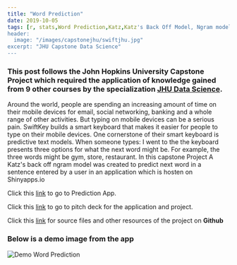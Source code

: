 ```yaml
---
title: "Word Prediction"
date: 2019-10-05
tags: [r, stats,Word Prediction,Katz,Katz's Back Off Model, Ngram model, NLP, Natural Language Processing, JHU, Data Science]
header:
  image: "/images/capstonejhu/swiftjhu.jpg"
excerpt: "JHU Capstone Data Science"
---
```


###  This post follows the John Hopkins University Capstone Project which required the application of knowledge gained from 9 other courses by the specialization [JHU Data Science](https://www.coursera.org/specializations/jhu-data-science).

Around the world, people are spending an increasing amount of time on their mobile devices for email, social networking, banking and a whole range of other activities. But typing on mobile devices can be a serious pain. SwiftKey builds a smart keyboard that makes it easier for people to type on their mobile devices. One cornerstone of their smart keyboard is predictive text models. When someone types:
I went to the
the keyboard presents three options for what the next word might be. For example, the three words might be gym, store, restaurant. In this capstone Project A Katz's back off ngram model was created to predict next word in a sentence entered by a user in an application which is hosten on Shinyapps.io




Click this  [link](https://himankjn.shinyapps.io/JHU_Capstone/) to go to Prediction App.

Click this [link](http://rpubs.com/himank369123/JHUCAPSTONE) to go to pitch deck for the application and project.

Click this [link](https://github.com/himankjn/JHU-NLP-Capstone) for source files and other resources of the project on **Github**


### Below is a demo image from the app
<img src="{{ site.url }}{{ site.baseurl}}/images/capstonejhu/appdemo.png" alt="Demo Word Prediction">

